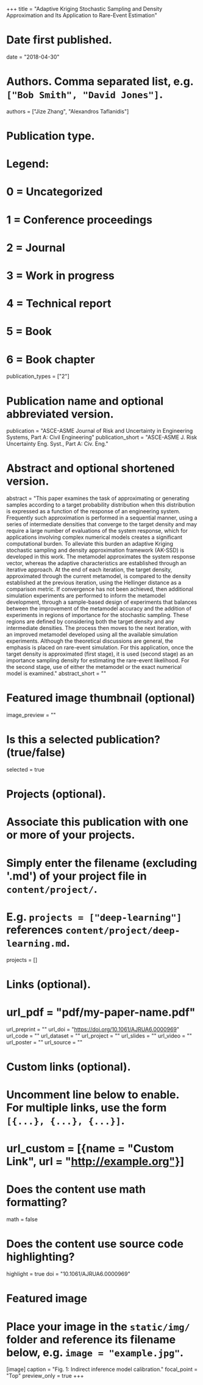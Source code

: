 +++
title = "Adaptive Kriging Stochastic Sampling and Density Approximation and Its Application to Rare-Event Estimation"

# Date first published.
date = "2018-04-30"

# Authors. Comma separated list, e.g. `["Bob Smith", "David Jones"]`.
authors = ["Jize Zhang", "Alexandros Taflanidis"]

# Publication type.
# Legend:
# 0 = Uncategorized
# 1 = Conference proceedings
# 2 = Journal
# 3 = Work in progress
# 4 = Technical report
# 5 = Book
# 6 = Book chapter
publication_types = ["2"]

# Publication name and optional abbreviated version.
publication = "ASCE-ASME Journal of Risk and Uncertainty in Engineering Systems, Part A: Civil Engineering"
publication_short = "ASCE-ASME J. Risk Uncertainty Eng. Syst., Part A: Civ. Eng."

# Abstract and optional shortened version.
abstract = "This paper examines the task of approximating or generating samples according to a target probability distribution when this distribution is expressed as a function of the response of an engineering system. Frequently such approximation is performed in a sequential manner, using a series of intermediate densities that converge to the target density and may require a large number of evaluations of the system response, which for applications involving complex numerical models creates a significant computational burden. To alleviate this burden an adaptive Kriging stochastic sampling and density approximation framework (AK-SSD) is developed in this work. The metamodel approximates the system response vector, whereas the adaptive characteristics are established through an iterative approach. At the end of each iteration, the target density, approximated through the current metamodel, is compared to the density established at the previous iteration, using the Hellinger distance as a comparison metric. If convergence has not been achieved, then additional simulation experiments are performed to inform the metamodel development, through a sample-based design of experiments that balances between the improvement of the metamodel accuracy and the addition of experiments in regions of importance for the stochastic sampling. These regions are defined by considering both the target density and any intermediate densities. The process then moves to the next iteration, with an improved metamodel developed using all the available simulation experiments. Although the theoretical discussions are general, the emphasis is placed on rare-event simulation. For this application, once the target density is approximated (first stage), it is used (second stage) as an importance sampling density for estimating the rare-event likelihood. For the second stage, use of either the metamodel or the exact numerical model is examined."
abstract_short = ""

# Featured image thumbnail (optional)
image_preview = ""

# Is this a selected publication? (true/false)
selected = true

# Projects (optional).
#   Associate this publication with one or more of your projects.
#   Simply enter the filename (excluding '.md') of your project file in `content/project/`.
#   E.g. `projects = ["deep-learning"]` references `content/project/deep-learning.md`.
projects = []

# Links (optional).
# url_pdf = "pdf/my-paper-name.pdf"
url_preprint = ""
url_doi = "https://doi.org/10.1061/AJRUA6.0000969"
url_code = ""
url_dataset = ""
url_project = ""
url_slides = ""
url_video = ""
url_poster = ""
url_source = ""

# Custom links (optional).
#   Uncomment line below to enable. For multiple links, use the form `[{...}, {...}, {...}]`.
# url_custom = [{name = "Custom Link", url = "http://example.org"}]

# Does the content use math formatting?
math = false

# Does the content use source code highlighting?
highlight = true
doi = "10.1061/AJRUA6.0000969"
# Featured image
# Place your image in the `static/img/` folder and reference its filename below, e.g. `image = "example.jpg"`.
[image]
caption = "Fig. 1: Indirect inference model calibration."
focal_point = "Top"
preview_only = true
+++
